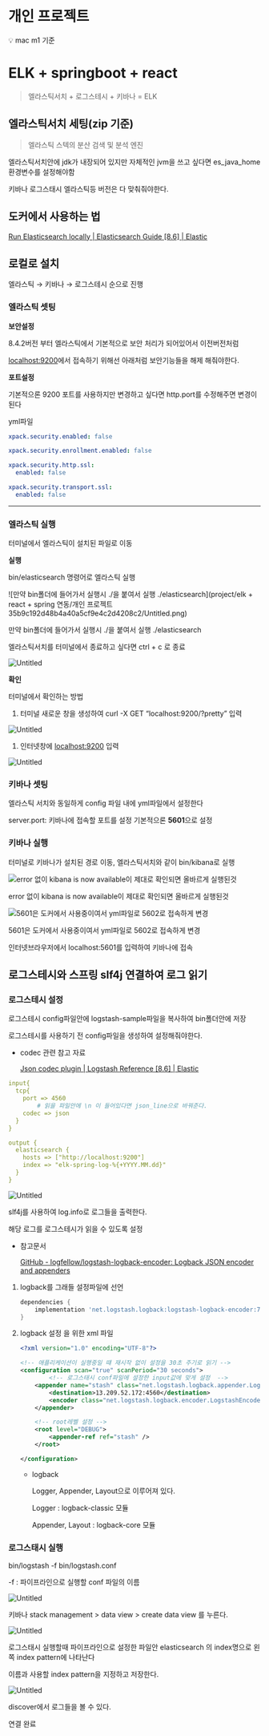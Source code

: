# 개인 프로젝트

<aside>
💡 mac m1 기준

</aside>

# ELK + springboot + react

> 엘라스틱서치 + 로그스테시 + 키바나 = ELK
> 

## 엘라스틱서치 세팅(zip 기준)

> 엘라스틱 스텍의 분산 검색 및 분석 엔진
> 

엘라스틱서치안에 jdk가 내장되어 있지만 자체적인 jvm을 쓰고 싶다면 es_java_home 환경변수를 설정해야함

키바나 로그스태시 엘라스틱등 버전은 다 맞춰줘야한다.

## 도커에서 사용하는 법

[Run Elasticsearch locally | Elasticsearch Guide [8.6] | Elastic](https://www.elastic.co/guide/en/elasticsearch/reference/current/run-elasticsearch-locally.html)

## 로컬로 설치

엘라스틱 → 키바나 → 로그스테시 순으로 진행

### **엘라스틱 셋팅**

**보안설정**

8.4.2버전 부터 엘라스틱에서 기본적으로 보안 처리가 되어있어서 이전버전처럼 

[localhost:9200](http://localhost)에서 접속하기 위해선 아래처럼 보안기능들을 해제 해줘야한다.

**포트설정**

기본적으론 9200 포트를 사용하지만 변경하고 싶다면 http.port를 수정해주면 변경이 된다

yml파일 

```yaml
xpack.security.enabled: false

xpack.security.enrollment.enabled: false

xpack.security.http.ssl:
  enabled: false

xpack.security.transport.ssl:
  enabled: false

```

---

### **엘라스틱 실행**

터미널에서 엘라스틱이 설치된 파일로 이동

**실행**

bin/elasticsearch 명령어로 엘라스틱 실행

![만약 bin폴더에 들어가서 실행시 ./을 붙여서 실행 ./elasticsearch](project/elk + react + spring 연동/개인 프로젝트 35b9c192d48b4a40a5cf9e4c2d4208c2/Untitled.png)

만약 bin폴더에 들어가서 실행시 ./을 붙여서 실행 ./elasticsearch

엘라스틱서치를 터미널에서 종료하고 싶다면 ctrl + c 로 종료

![Untitled](./개인%20프로젝트%2035b9c192d48b4a40a5cf9e4c2d4208c2/Untitled.png)


**확인**

터미널에서 확인하는 방법

1. 터미널 새로운 창을 생성하여 curl -X GET “localhost:9200/?pretty” 입력

![Untitled](./개인%20프로젝트%2035b9c192d48b4a40a5cf9e4c2d4208c2/Untitled%202.png)

1. 인터넷창에 [localhost:9200](http://localhost:9200) 입력

![Untitled](./개인%20프로젝트%2035b9c192d48b4a40a5cf9e4c2d4208c2/Untitled%203.png)

### 키바나 셋팅

엘라스틱 서치와 동일하게 config 파일 내에 yml파일에서 설정한다

server.port: 키바나에 접속할 포트를 설정 기본적으론 **5601**으로 설정

### 키바나 실행

터미널로 키바나가 설치된 경로 이동, 엘라스틱서치와 같이 bin/kibana로 실행

![error 없이 kibana is now available이 제대로 확인되면 올바르게 실행된것 ](./개인%20프로젝트%2035b9c192d48b4a40a5cf9e4c2d4208c2/Untitled%204.png)

error 없이 kibana is now available이 제대로 확인되면 올바르게 실행된것 

![5601은 도커에서 사용중이여서 yml파일로 5602로 접속하게 변경](./개인%20프로젝트%2035b9c192d48b4a40a5cf9e4c2d4208c2/Untitled%205.png)

5601은 도커에서 사용중이여서 yml파일로 5602로 접속하게 변경

인터넷브라우저에서 localhost:5601를 입력하여 키바나에 접속

## 로그스테시와 스프링 slf4j 연결하여 로그 읽기

### 로그스테시 설정

로그스테시 config파일안에 logstash-sample파일을 복사하여 bin폴더안에 저장

로그스테시를 사용하기 전 config파일을 생성하여 설정해줘야한다.

- codec 관련 참고 자료
    
    [Json codec plugin | Logstash Reference [8.6] | Elastic](https://www.elastic.co/guide/en/logstash/current/plugins-codecs-json.html)
    

```yaml
input{
  tcp{
    port => 4560
		# 읽을 파일안에 \n 이 들어있다면 json_line으로 바꿔준다.
    codec => json
  }
}

output {
  elasticsearch {
    hosts => ["http://localhost:9200"]
    index => "elk-spring-log-%{+YYYY.MM.dd}"
  }
}
```

![Untitled](./개인%20프로젝트%2035b9c192d48b4a40a5cf9e4c2d4208c2/Untitled%206.png)

slf4j를 사용하여 log.info로 로그들을 출력한다.

해당 로그를 로그스테시가 읽을 수 있도록 설정

- 참고문서
    
    [GitHub - logfellow/logstash-logback-encoder: Logback JSON encoder and appenders](https://github.com/logfellow/logstash-logback-encoder#tcp-appenders)
    
1. logback를 그래들 설정파일에 선언
    
    ```groovy
    dependencies {
        implementation 'net.logstash.logback:logstash-logback-encoder:7.2'
    }
    ```
    
2. logback 설정 을 위한 xml 파일
    
    ```xml
    <?xml version="1.0" encoding="UTF-8"?>
    
    <!-- 애플리케이션이 실행중일 떄 재시작 없이 설정을 30초 주기로 읽기 -->
    <configuration scan="true" scanPeriod="30 seconds">
    		<!-- 로그스태시 conf파일에 설정한 input값에 맞게 설정  -->
        <appender name="stash" class="net.logstash.logback.appender.LogstashTcpSocketAppender">
            <destination>13.209.52.172:4560</destination>
            <encoder class="net.logstash.logback.encoder.LogstashEncoder"></encoder>
        </appender>
    
        <!-- root레벨 설정 -->
        <root level="DEBUG">
            <appender-ref ref="stash" />
        </root>
    
    </configuration>
    ```
    
    - logback
        
        Logger, Appender, Layout으로 이루어져 있다.
        
        Logger : logback-classic 모듈
        
        Appender, Layout : logback-core 모듈
        

### 로그스태시 실행

bin/logstash -f bin/logstash.conf

-f : 파이프라인으로 실행할 conf 파일의 이름

![Untitled](./개인%20프로젝트%2035b9c192d48b4a40a5cf9e4c2d4208c2/Untitled%207.png)

키바나 stack management > data view > create data view 를 누른다.

![Untitled](./개인%20프로젝트%2035b9c192d48b4a40a5cf9e4c2d4208c2/Untitled%208.png)

로그스태시 실행할때 파이프라인으로 설정한 파일안 elasticsearch 의 index명으로 왼쪽 index pattern에 나타난다

이름과 사용할 index pattern을 지정하고 저장한다.

![Untitled](./개인%20프로젝트%2035b9c192d48b4a40a5cf9e4c2d4208c2/Untitled%209.png)

discover에서 로그들을 볼 수 있다.

연결 완료
